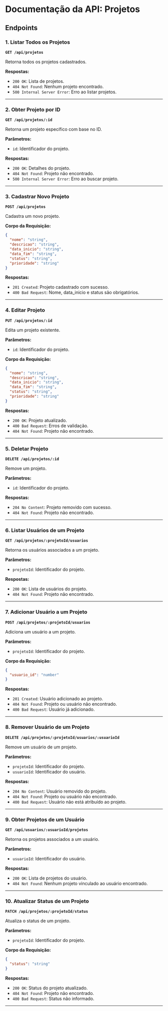 # Documentação da API: Projetos

## Endpoints

### 1. Listar Todos os Projetos
**`GET /api/projetos`**

Retorna todos os projetos cadastrados.

**Respostas:**
- `200 OK`: Lista de projetos.
- `404 Not Found`: Nenhum projeto encontrado.
- `500 Internal Server Error`: Erro ao listar projetos.

---

### 2. Obter Projeto por ID
**`GET /api/projetos/:id`**

Retorna um projeto específico com base no ID.

**Parâmetros:**
- `id`: Identificador do projeto.

**Respostas:**
- `200 OK`: Detalhes do projeto.
- `404 Not Found`: Projeto não encontrado.
- `500 Internal Server Error`: Erro ao buscar projeto.

---

### 3. Cadastrar Novo Projeto
**`POST /api/projetos`**

Cadastra um novo projeto.

**Corpo da Requisição:**
```json
{
  "nome": "string",
  "descricao": "string",
  "data_inicio": "string",
  "data_fim": "string",
  "status": "string",
  "prioridade": "string"
}
```

**Respostas:**
- `201 Created`: Projeto cadastrado com sucesso.
- `400 Bad Request`: Nome, data_inicio e status são obrigatórios.

---

### 4. Editar Projeto
**`PUT /api/projetos/:id`**

Edita um projeto existente.

**Parâmetros:**
- `id`: Identificador do projeto.

**Corpo da Requisição:**
```json
{
  "nome": "string",
  "descricao": "string",
  "data_inicio": "string",
  "data_fim": "string",
  "status": "string",
  "prioridade": "string"
}
```

**Respostas:**
- `200 OK`: Projeto atualizado.
- `400 Bad Request`: Erros de validação.
- `404 Not Found`: Projeto não encontrado.

---

### 5. Deletar Projeto
**`DELETE /api/projetos/:id`**

Remove um projeto.

**Parâmetros:**
- `id`: Identificador do projeto.

**Respostas:**
- `204 No Content`: Projeto removido com sucesso.
- `404 Not Found`: Projeto não encontrado.

---

### 6. Listar Usuários de um Projeto
**`GET /api/projetos/:projetoId/usuarios`**

Retorna os usuários associados a um projeto.

**Parâmetros:**
- `projetoId`: Identificador do projeto.

**Respostas:**
- `200 OK`: Lista de usuários do projeto.
- `404 Not Found`: Projeto não encontrado.

---

### 7. Adicionar Usuário a um Projeto
**`POST /api/projetos/:projetoId/usuarios`**

Adiciona um usuário a um projeto.

**Parâmetros:**
- `projetoId`: Identificador do projeto.

**Corpo da Requisição:**
```json
{
  "usuario_id": "number"
}
```

**Respostas:**
- `201 Created`: Usuário adicionado ao projeto.
- `404 Not Found`: Projeto ou usuário não encontrado.
- `400 Bad Request`: Usuário já adicionado.

---

### 8. Remover Usuário de um Projeto
**`DELETE /api/projetos/:projetoId/usuarios/:usuarioId`**

Remove um usuário de um projeto.

**Parâmetros:**
- `projetoId`: Identificador do projeto.
- `usuarioId`: Identificador do usuário.

**Respostas:**
- `204 No Content`: Usuário removido do projeto.
- `404 Not Found`: Projeto ou usuário não encontrado.
- `400 Bad Request`: Usuário não está atribuído ao projeto.

---

### 9. Obter Projetos de um Usuário
**`GET /api/usuarios/:usuarioId/projetos`**

Retorna os projetos associados a um usuário.

**Parâmetros:**
- `usuarioId`: Identificador do usuário.

**Respostas:**
- `200 OK`: Lista de projetos do usuário.
- `404 Not Found`: Nenhum projeto vinculado ao usuário encontrado.

---

### 10. Atualizar Status de um Projeto
**`PATCH /api/projetos/:projetoId/status`**

Atualiza o status de um projeto.

**Parâmetros:**
- `projetoId`: Identificador do projeto.

**Corpo da Requisição:**
```json
{
  "status": "string"
}
```

**Respostas:**
- `200 OK`: Status do projeto atualizado.
- `404 Not Found`: Projeto não encontrado.
- `400 Bad Request`: Status não informado.

---
```
